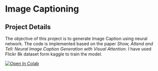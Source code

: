 # Image Captioning
## **Project Details**
The objective of this project is to generate Image Caption using neural network. The code is implemented based on the paper _Show, Attend and Tell: Neural Image Caption
Generation with Visual Attention_. I have used Flickr 8k dataset form kaggle to train the model.

[![Open In Colab](https://colab.research.google.com/assets/colab-badge.svg)](https://colab.research.google.com/github/googlecolab/colabtools/blob/master/notebooks/colab-github-demo.ipynb)
